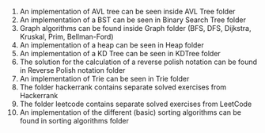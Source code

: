 1. An implementation of AVL tree can be seen inside AVL Tree folder
2. An implementation of a BST can be seen in Binary Search Tree folder
3. Graph algorithms can be found inside Graph folder (BFS, DFS, Dijkstra, Kruskal, Prim, Bellman-Ford)
4. An implementation of a heap can be seen in Heap folder
5. An implementation of a KD Tree can be seen in KDTree folder
6. The solution for the calculation of a reverse polish notation can be found in Reverse Polish notation folder
7. An implementation of Trie can be seen in Trie folder
8. The folder hackerrank contains separate solved exercises from Hackerrank
9. The folder leetcode contains separate solved exercises from LeetCode
10. An implementation of the different (basic) sorting algorithms can be found in sorting algorithms folder
